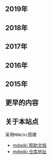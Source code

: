 ## 2019年
## 2018年
## 2017年
## 2016年
## 2015年
## 更早的内容
## 关于本站点

采用`MDWiki`搭建
- [mdwiki 帮助文档](https://dynalon.github.io/mdwiki/#!tutorials/github.md)
- [mdwiki 仓库地址](https://github.com/Dynalon/mdwiki/)

